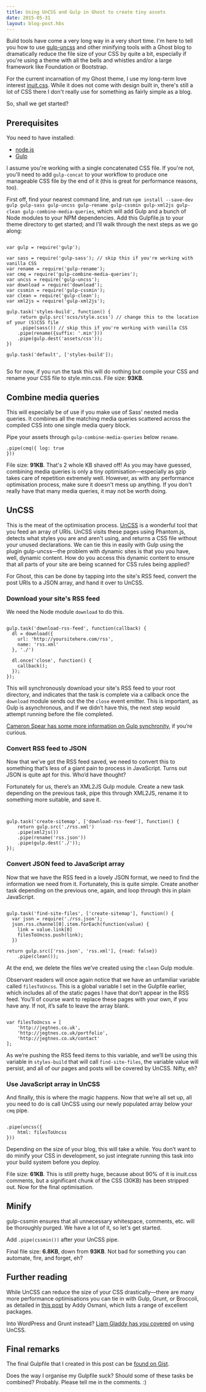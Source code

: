 ```yaml
---
title: Using UnCSS and Gulp in Ghost to create tiny assets
date: 2015-05-31
layout: blog-post.hbs
---
```


Build tools have come a very long way in a very short time. I'm here to tell you how to use [gulp-uncss](https://github.com/ben-eb/gulp-uncss) and other minifying tools with a Ghost blog to dramatically reduce the file size of your CSS by quite a bit, especially if you're using a theme with all the bells and whistles and/or a large framework like Foundation or Bootstrap.

For the current incarnation of my Ghost theme, I use my long-term love interest [inuit.css](https://github.com/csswizardry/inuit.css). While it does not come with design built in, there's still a lot of CSS there I don't really use for something as fairly simple as a blog.

So, shall we get started?

## Prerequisites
You need to have installed:

- [node.js](http://nodejs.org/)
- [Gulp](https://github.com/gulpjs/gulp/blob/master/docs/getting-started.md)

I assume you're working with a single concatenated CSS file. If you're not, you'll need to add `gulp-concat` to your workflow to produce one manageable CSS file by the end of it (this is great for performance reasons, too).

First off, find your nearest command line, and run `npm install --save-dev gulp gulp-sass gulp-uncss gulp-rename gulp-cssmin gulp-xml2js gulp-clean gulp-combine-media-queries`, which will add Gulp and a bunch of Node modules to your NPM dependencies. Add this Gulpfile.js to your theme directory to get started; and I'll walk through the next steps as we go along:

<pre><code class="language-javascript">
var gulp = require('gulp');

var sass = require('gulp-sass'); // skip this if you're working with vanilla CSS
var rename = require('gulp-rename');
var cmq = require('gulp-combine-media-queries');
var uncss = require('gulp-uncss');
var download = require('download');
var cssmin = require('gulp-cssmin');
var clean = require('gulp-clean');
var xml2js = require('gulp-xml2js');

gulp.task('styles-build', function() {
     return gulp.src('scss/style.scss') // change this to the location of your (S)CSS file
     .pipe(sass()) // skip this if you're working with vanilla CSS
    .pipe(rename({suffix: '.min'}))
    .pipe(gulp.dest('assets/css'));
})

gulp.task('default', ['styles-build']);

</code></pre>

So for now, if you run the task this will do nothing but compile your CSS and rename your CSS file to style.min.css. File size: **93KB**.

## Combine media queries

This will especially be of use if you make use of Sass' nested media queries. It combines all the matching media queries scattered across the compiled CSS into one single media query block.

Pipe your assets through `gulp-combine-media-queries` below `rename`.

<code class="language-javascript">.pipe(cmq({ log: true }))</code>

File size: **91KB**. That's 2 whole KB shaved off!  As you may have guessed, combining media queries is only a tiny optimisation—especially as gzip takes care of repetition extremely well. However, as with any performance optimisation process, make sure it doesn't mess up anything. If you don't really have that many media queries, it may not be worth doing.

## UnCSS
This is the meat of the optimisation process. [UnCSS](https://github.com/giakki/uncss) is a wonderful tool that you feed an array of URIs. UnCSS visits these pages using Phantom.js, detects what styles you are and aren't using, and returns a CSS file without your unused declarations. We can tie this in easily with Gulp using the plugin gulp-uncss—the problem with dynamic sites is that you you have, well, dynamic content. How do you access this dynamic content to ensure that all parts of your site are being scanned for CSS rules being applied?

For Ghost, this can be done by tapping into the site's RSS feed, convert the post URIs to a JSON array, and hand it over to UnCSS.

### Download your site's RSS feed
We need the Node module `download` to do this.

<pre><code class="language-javascript">
gulp.task('download-rss-feed', function(callback) {
  dl = download({
    url: 'http://yoursitehere.com/rss',
    name: 'rss.xml'
  }, './')

  dl.once('close', function() {
    callback();
  });
});
</code></pre>

This will synchronously download your site's RSS feed to your root directory, and indicates that the task is complete via a callback once the `download` module sends out the the `close` event emitter. This is important, as Gulp is asynchronous, and if we didn’t have this, the next step would attempt running before the file completed.

[Cameron Spear has some more information on Gulp synchronity](http://cameronspear.com/blog/handling-sync-tasks-with-gulp-js/), if you’re curious.

### Convert RSS feed to JSON
Now that we’ve got the RSS feed saved, we need to convert this to something that’s less of a giant pain to process in JavaScript. Turns out JSON is quite apt for this. Who’d have thought?

Fortunately for us, there’s an XML2JS Gulp module. Create a new task depending on the previous task, pipe this through XML2JS, rename it to something more suitable, and save it.

<pre><code class="language-javascript">

gulp.task('create-sitemap', ['download-rss-feed'], function() {
    return gulp.src('./rss.xml')
    .pipe(xml2js())
    .pipe(rename('rss.json'))
    .pipe(gulp.dest('./'));
});
</code></pre>

### Convert JSON feed to JavaScript array

Now that we have the RSS feed in a lovely JSON format, we need to find the information we need from it. Fortunately, this is quite simple. Create another task depending on the previous one, again, and loop through this in plain JavaScript.

<pre><code class="language-javascript">
gulp.task('find-site-files', ['create-sitemap'], function() {
  var json = require('./rss.json');
  json.rss.channel[0].item.forEach(function(value) {
    link = value.link[0]
    filesToUncss.push(link);
  })

return gulp.src(['rss.json', 'rss.xml'], {read: false})
    .pipe(clean());
</code></pre>

At the end, we delete the files we’ve created using the `clean` Gulp module.

Observant readers will once again notice that we have an unfamiliar variable called `filesToUncss`. This is a global variable I set in the Gulpfile earlier, which includes all of the static pages I have that don’t appear in the RSS feed. You’ll of course want to replace these pages with your own, if you have any. If not, it’s safe to leave the array blank.

<pre><code class=“language-javascript”>
var filesToUncss = [
    'http://jegtnes.co.uk',
    'http://jegtnes.co.uk/portfolio',
    'http://jegtnes.co.uk/contact'
];
</code></pre>

As we’re pushing the RSS feed items to this variable, and we’ll be using this variable in `styles-build` that will call `find-site-files`, the variable value will persist, and all of our pages and posts will be covered by UnCSS. Nifty, eh?

### Use JavaScript array in UnCSS
And finally, this is where the magic happens. Now that we’re all set up, all you need to do is call UnCSS using our newly populated array below your `cmq` pipe.

<pre><code class=“language-javascript”>
.pipe(uncss({
    html: filesToUncss
}))
</code></pre>

Depending on the size of your blog, this will take a while. You don’t want to do minify your CSS in development, so just integrate running this task into your build system before you deploy.

File size: **61KB**. This is still pretty huge, because about 90% of it is inuit.css comments, but a significant chunk of the CSS (30KB) has been stripped out. Now for the final optimisation.

## Minify
gulp-cssmin ensures that all unnecessary whitespace, comments, etc. will be thoroughly purged. We have a lot of it, so let's get started.

Add <code class="language-javascript">.pipe(cssmin())</code> after your UnCSS pipe.

Final file size: **6.8KB**, down from **93KB**. Not bad for something you can automate, fire, and forget, eh?

## Further reading
While UnCSS can reduce the size of your CSS drastically—there are many more performance optimisations you can tie in with Gulp, Grunt, or Broccoli, as detailed in [this post](http://yeoman.io/blog/performance-optimization.html) by Addy Osmani, which lists a range of excellent packages.

Into WordPress and Grunt instead? [Liam Gladdy has you covered](http://www.gladdy.co.uk/blog/2014/04/13/using-uncss-and-grunt-uncss-with-wordpress/) on using UnCSS.

## Final remarks

The final Gulpfile that I created in this post can be [found on Gist](https://gist.github.com/jegtnes/780e68e85b7ca8008079).

Does the way I organise my Gulpfile suck? Should some of these tasks be combined? Probably. Please tell me in the comments. :)
